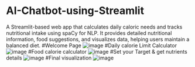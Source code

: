 # AI-Chatbot-using-Streamlit
A Streamlit-based web app that calculates daily caloric needs and tracks nutritional intake using spaCy for NLP. It provides detailed nutritional information, food suggestions, and visualizes data, helping users maintain a balanced diet.
#Welcome Page
![image](https://github.com/Harish-2k3/AI-Chatbot-using-Streamlit/assets/108169641/d6fdccda-d5b1-4317-9134-9028e33fbd37)
#Daily calorie Limit Calculator
![image](https://github.com/Harish-2k3/AI-Chatbot-using-Streamlit/assets/108169641/b4a0d98b-90c5-433d-bc79-1651cccd24f4)
#Food calorie calculator
![image](https://github.com/Harish-2k3/AI-Chatbot-using-Streamlit/assets/108169641/388f18ba-8778-41ec-906b-04163e3e6262)
#Set your Target & get nutrients details
![image](https://github.com/Harish-2k3/AI-Chatbot-using-Streamlit/assets/108169641/dbeb9eaa-b117-44e1-8e16-72200ffe14f5)
#Final visualization
![image](https://github.com/Harish-2k3/AI-Chatbot-using-Streamlit/assets/108169641/1c26059f-4830-4005-8e36-2eab8f90ee04)




